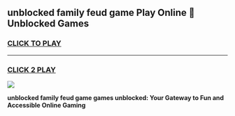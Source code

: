 
## unblocked family feud game Play Online 👋 Unblocked Games
<h3>
<a href="https://premium.freeplayer.one?title=unblocked_family_feud_game&ref=19F">CLICK TO PLAY</a></h3>
<hr>

<h3>
<a href="https://premium.freeplayer.one?title=unblocked_family_feud_game&ref=19F">CLICK 2 PLAY</a>
  
</h3>

<a href="https://premium.freeplayer.one?title=unblocked_family_feud_game&ref=19F"><img src="https://clearcache.store/games.png"></a>


**unblocked family feud game games unblocked: Your Gateway to Fun and Accessible Online Gaming**

